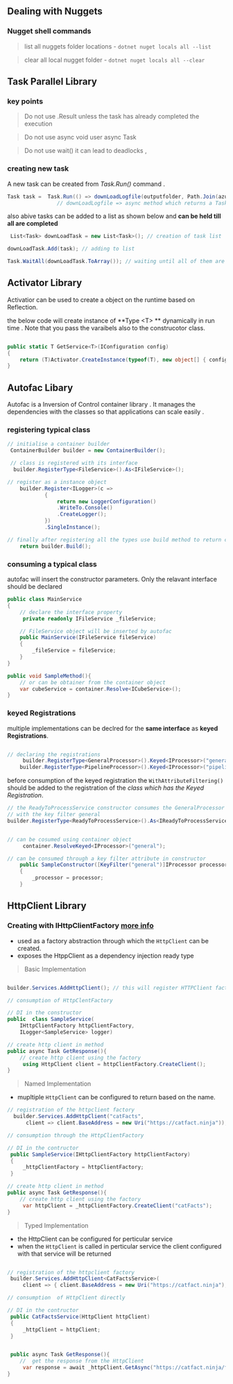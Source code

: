 ## Dealing with Nuggets

### Nugget shell commands 

> list all nuggets folder locations - ```dotnet nuget locals all --list```

> clear all local nugget folder - ```dotnet nuget locals all --clear```



## Task Parallel Library 

### key points 
> Do not use .Result  unless the task has already completed the execution

> Do not use async void  user async Task 

> Do not use wait()  it can lead to deadlocks 
        ,

### creating new task 
A new task can be created from *Task.Run()* command . 

``` C#
Task task =  Task.Run(() => downLoadLogfile(outputfolder, Path.Join(azurePath, item.Name), item));
                // downLoadLogfile => async method which returns a Task 
```

also abive tasks can be added to a list as shown below and **can be held till all are completed**

``` C# 
 List<Task> downLoadTask = new List<Task>(); // creation of task list 

downLoadTask.Add(task); // adding to list 

Task.WaitAll(downLoadTask.ToArray()); // waiting until all of them are completed 
```


## Activator Library 

Activatior can be used to create a object on the runtime based on Reflection. 

the below code will create instance of **Type \<T> ** dynamically in run time .
Note that you pass the varaibels also to the construcotor class.  

``` c#

public static T GetService<T>(IConfiguration config)
{
    return (T)Activator.CreateInstance(typeof(T), new object[] { config });
}
```

## Autofac Libary

Autofac is a Inversion of Control container library . It manages the dependencies with the classes so that applications can scale easily . 

### registering typical class 

``` c#
// initialise a container builder 
 ContainerBuilder builder = new ContainerBuilder();

 // class is registered with its interface 
  builder.RegisterType<FileService>().As<IFileService>();

// register as a instance object 
    builder.Register<ILogger>(c =>
            {
                return new LoggerConfiguration()
                .WriteTo.Console()
                .CreateLogger();
            })
            .SingleInstance();

// finally after registering all the types use build method to return container
    return builder.Build();
```

### consuming a typical class 

autofac will insert the constructor parameters. 
Only the relavant interface should be declared 

``` c#
public class MainService
{
    // declare the interface property 
     private readonly IFileService _fileService;

    // FileService object will be inserted by autofac
    public MainService(IFileService fileService)
    {
        _fileService = fileService;
    }
}

public void SampleMethod(){
    // or can be obtainer from the container object 
    var cubeService = container.Resolve<ICubeService>();
}


```

### keyed Registrations 

multiple implementations can be declred for the **same interface** as **keyed Registrations**. 

``` c#

// declaring the registrations 
     builder.RegisterType<GeneralProcessor>().Keyed<IProcessor>("general");
    builder.RegisterType<PipelineProcessor>().Keyed<IProcessor>("pipeline");

```

before consumption of the keyed registration the `WithAttributeFiltering()` should be added to the registration of the *class which has the Keyed Registration*.

``` c#
// the ReadyToProcessService constructor consumes the GeneralProcessor
// with the key filter general
builder.RegisterType<ReadyToProcessService>().As<IReadyToProcessService>().WithAttributeFiltering();
```

``` c#

// can be cosumed using container object 
     container.ResolveKeyed<IProcessor>("general");

// can be consumed through a key filter attribute in constructor
    public SampleConstructor([KeyFilter("general")]IProcessor processor)
    {
        _processor = processor;
    }
```

## HttpClient Library 

### Creating with IHttpClientFactory [more info](https://learn.microsoft.com/en-us/training/modules/implement-http-operations-asp-razor/2-explore-http-clients)

- used as a factory abstraction through which the `HttpClient` can be created.
- exposes the HtppClient as a dependency injection ready type 

> Basic Implementation

``` c#

builder.Services.AddHttpClient(); // this will register HTTPClient factory 

// consumption of HttpClentFactory 

// DI in the constructor
public  class SampleService(
    IHttpClientFactory httpClientFactory,
    ILogger<SampleService> logger)

// create http client in method 
public async Task GetResponse(){
    // create http client using the factory
     using HttpClient client = httpClientFactory.CreateClient(); 
}
```

> Named Implementation
 - mupltiple `HttpClient` can be configured to return based on the name. 
``` c#
// registration of the httpclient factory 
  builder.Services.AddHttpClient("catFacts", 
      client => client.BaseAddress = new Uri("https://catfact.ninja"));

// consumption through the HttpClientFactory 

// DI in the contructor 
 public SampleService(IHttpClientFactory httpClientFactory)
 {
     _httpClientFactory = httpClientFactory;
 }

// create http client in method 
public async Task GetResponse(){
    // create http client using the factory
     var httpClient = _httpClientFactory.CreateClient("catFacts");
}
```

> Typed Implementation 

- the HttpClient can be configured for perticular service 
- when the `HttpClient` is called in perticular service the client configured with that service will be returned 

``` c#

// registration of the httpclient factory 
 builder.Services.AddHttpClient<CatFactsService>( 
     client => { client.BaseAddress = new Uri("https://catfact.ninja"); });

// consumption  of HttpClient directly 

// DI in the contructor 
 public CatFactsService(HttpClient httpClient)
 {
     _httpClient = httpClient;
 }


 public async Task GetResponse(){
    //  get the response from the HttpClient 
     var response = await _httpClient.GetAsync("https://catfact.ninja/fact");
}
```
